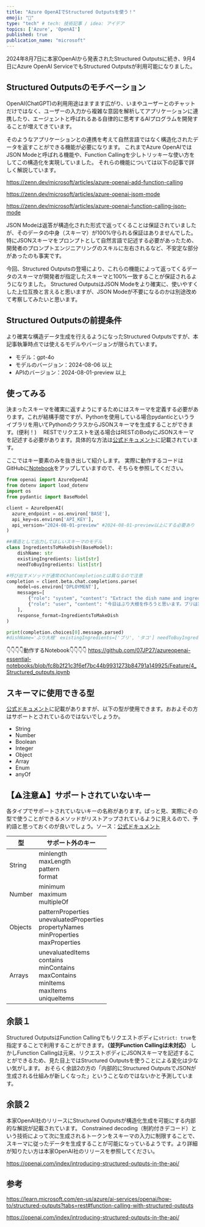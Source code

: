 ```yaml
---
title: "Azure OpenAIでStructured Outputsを使う！"
emoji: "🐥"
type: "tech" # tech: 技術記事 / idea: アイデア
topics: ['Azure', 'OpenAI']
published: true
publication_name: "microsoft"
---
```


2024年8月7日に本家OpenAIから発表されたStructured Outputsに続き、9月4日にAzure OpenAI ServiceでもStructured Outputsが利用可能になりました。


## Structured Outputsのモチベーション
OpenAI(ChatGPT)の利用用途はますます広がり、いまやユーザーとのチャットだけではなく、ユーザーの入力から複雑な意図を解析してアプリケーションに連携したり、エージェントと呼ばれるある自律的に思考するAIプログラムを開発することが増えてきています。

そのようなアプリケーションとの連携を考えて自然言語ではなく構造化されたデータを返すことができる機能が必要になります。
これまでAzure OpenAIではJSON Modeと呼ばれる機能や、Function Callingを少しトリッキーな使い方をしてこの構造化を実現していました。
それらの機能については以下の記事で詳しく解説しています。

https://zenn.dev/microsoft/articles/azure-openai-add-function-calling

https://zenn.dev/microsoft/articles/azure-openai-jsom-mode

https://zenn.dev/microsoft/articles/azure-openai-function-calling-json-mode

JSON Modeは返答が構造化された形式で返ってくることは保証されていましたが、そのデータの中身（スキーマ）が100%守られる保証はありませんでした。
特にJSONスキーマをプロンプトとして自然言語で記述する必要があったため、開発者のプロンプトエンジニアリングのスキルに左右されるなど、不安定な部分があったのも事実です。

今回、Structured Outputsの登場により、これらの機能によって返ってくるデータのスキーマが開発者が指定したスキーマと100%一致することが保証されるようになりました。
Structured OutputsはJSON Modeをより確実に、使いやすくした上位互換と言えると思いますが、JSON Modeが不要になるのかは別途改めて考察してみたいと思います。

## Structured Outputsの前提条件
より確実な構造データ生成を行えるようになったStructured Outputsですが、本記事執筆時点では使えるモデルやバージョンが限られています。
- モデル：gpt-4o
- モデルのバージョン：2024-08-06 以上
- APIのバージョン：2024-08-01-preview 以上

## 使ってみる
決まったスキーマを確実に返すようにするためにはスキーマを定義する必要があります。これが結構手間ですが、Pythonを使用している場合pydanticというライブラリを用いてPythonのクラスからJSONスキーマを生成することができます。(便利！)　
RESTでリクエストを送る場合はRESTのBodyにJSONスキーマを記述する必要があります。具体的な方法は[公式ドキュメント](https://learn.microsoft.com/en-us/azure/ai-services/openai/how-to/structured-outputs?tabs=rest)に記載されています。

ここではキー要素のみを抜き出して紹介します。
実際に動作するコードはGitHubに[Notebook](https://github.com/07JP27/azureopenai-essential-notebooks/blob/fc8b2f21c3f6ef7bc44b9931273b84791a149925/Feature/4_Structured_outputs.ipynb)をアップしていますので、そちらを参照してください。

```python
from openai import AzureOpenAI
from dotenv import load_dotenv
import os
from pydantic import BaseModel

client = AzureOpenAI(
  azure_endpoint = os.environ['BASE'], 
  api_key=os.environ['API_KEY'],  
  api_version="2024-08-01-preview" #2024-08-01-preview以上にする必要あり
)

##構造として出力してほしいスキーマのモデル
class IngredientsToMakeDish(BaseModel):
    dishName: str
    existingIngredients: list[str]
    needToBuyIngredients: list[str]

#呼び出すメソッドが通常のChatCompletionとは異なるので注意
completion = client.beta.chat.completions.parse( 
    model=os.environ['DPLOYMENT'],
    messages=[
        {"role": "system", "content": "Extract the dish name and ingredients that already have and need to buy information."},
        {"role": "user", "content": "今日はぶり大根を作ろうと思います。ブリは家にありますが、ネギと大根がないです。そういえばぶり大根には普通入れないタコもあるので入れてみましょう。"},
    ],
    response_format=IngredientsToMakeDish
)

print(completion.choices[0].message.parsed)
#dishName='ぶり大根' existingIngredients=['ブリ', 'タコ'] needToBuyIngredients=['ネギ', '大根']
```

👇👇👇👇動作するNotebook👇👇👇👇
https://github.com/07JP27/azureopenai-essential-notebooks/blob/fc8b2f21c3f6ef7bc44b9931273b84791a149925/Feature/4_Structured_outputs.ipynb


## スキーマに使用できる型
[公式ドキュメント](https://learn.microsoft.com/en-us/azure/ai-services/openai/how-to/structured-outputs?tabs=rest#supported-schemas-and-limitations)に記載がありますが、以下の型が使用できます。おおよその方はサポートとされているのではないでしょうか。
- String
- Number
- Boolean
- Integer
- Object
- Array
- Enum
- anyOf

## 【⚠️注意⚠️】サポートされていないキー
各タイプでサポートされていないキーの名称があります。ぱっと見、実際にその型で使うことができるメソッドがリストアップされているように見えるので、予約語と思っておくのが良いでしょう。ソース：[公式ドキュメント](https://learn.microsoft.com/en-us/azure/ai-services/openai/how-to/structured-outputs?tabs=rest#unsupported-type-specific-keywords)

| 型    | サポート外のキー                                         |  
|---------|-------------------------------------------------------------|  
| String  | minlength<br>maxLength<br>pattern<br>format                 |  
| Number  | minimum<br>maximum<br>multipleOf                            |  
| Objects | patternProperties<br>unevaluatedProperties<br>propertyNames<br>minProperties<br>maxProperties |  
| Arrays  | unevaluatedItems<br>contains<br>minContains<br>maxContains<br>minItems<br>maxItems<br>uniqueItems |  


## 余談１
Structured OutputsはFunction Callingでもリクエストボディに`strict: true`を指定することで利用することができます。**（並列Function Callingは未対応）**
しかしFunction Callingは元来、リクエストボディにJSONスキーマを記述することができるため、見た目上ではStructured Outputsを使うことによる変化は少ない気がします。
おそらく余談2の方の「内部的にStructured OutputsでJSONが生成される仕組みが新しくなった」ということなのではないかと予測しています。

## 余談２
本家OpenAI社のリリースにStructured Outputsが構造化生成を可能にする内部的な解説が記載されています。
Constrained decoding（制約付きデコード）という技術によって次に生成されるトークンをスキーマの入力に制限することで、スキーマに従ったデータを生成することが可能になっているようです。より詳細が知りたい方は本家OpenAI社のリリースを参照してください。

https://openai.com/index/introducing-structured-outputs-in-the-api/



## 参考
https://learn.microsoft.com/en-us/azure/ai-services/openai/how-to/structured-outputs?tabs=rest#function-calling-with-structured-outputs

https://openai.com/index/introducing-structured-outputs-in-the-api/